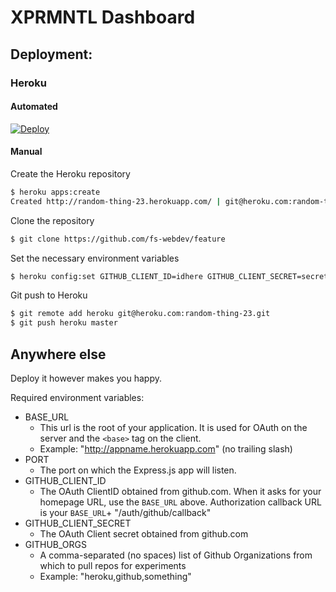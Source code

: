 # XPRMNTL Dashboard

## Deployment:

### Heroku
#### Automated
[![Deploy](https://www.herokucdn.com/deploy/button.png)](https://heroku.com/deploy?template=https://github.com/fs-webdev/feature)
#### Manual
Create the Heroku repository

```sh
$ heroku apps:create
Created http://random-thing-23.herokuapp.com/ | git@heroku.com:random-thing-23.git
```


Clone the repository
```sh
$ git clone https://github.com/fs-webdev/feature
```


Set the necessary environment variables
```sh
$ heroku config:set GITHUB_CLIENT_ID=idhere GITHUB_CLIENT_SECRET=secrethere GITHUB_ORGS=comma,separated,values BASE_URL=http://random-thing-23.herokuapp.com -a random-thing-23
```


Git push to Heroku
```sh
$ git remote add heroku git@heroku.com:random-thing-23.git
$ git push heroku master
```

## Anywhere else
Deploy it however makes you happy.

Required environment variables:

- BASE_URL
  - This url is the root of your application. It is used for OAuth on the server and the `<base>` tag on the client.
  - Example: "http://appname.herokuapp.com" (no trailing slash)
- PORT
  - The port on which the Express.js app will listen.
- GITHUB_CLIENT_ID
  - The OAuth ClientID obtained from github.com. When it asks for your homepage URL, use the `BASE_URL` above. Authorization callback URL is your `BASE_URL`+ "/auth/github/callback"
- GITHUB_CLIENT_SECRET
  - The OAuth Client secret obtained from github.com
- GITHUB_ORGS
  - A comma-separated (no spaces) list of Github Organizations from which to pull repos for experiments
  - Example: "heroku,github,something"
